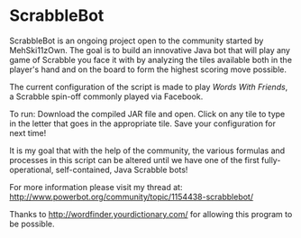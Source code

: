 ScrabbleBot
===========

ScrabbleBot is an ongoing project open to the community started by MehSki11zOwn. The goal is to build an innovative Java bot that will play any game of Scrabble you face it with by analyzing the tiles available both in the player's hand and on the board to form the highest scoring move possible.

The current configuration of the script is made to play *Words With Friends*, a Scrabble spin-off commonly played via Facebook.

To run:
Download the compiled JAR file and open. Click on any tile to type in the letter that goes in the appropriate tile. Save your configuration for next time!

It is my goal that with the help of the community, the various formulas and processes in this script can be altered until we have one of the first fully-operational, self-contained, Java Scrabble bots!

For more information please visit my thread at: http://www.powerbot.org/community/topic/1154438-scrabblebot/

Thanks to http://wordfinder.yourdictionary.com/ for allowing this program to be possible.

